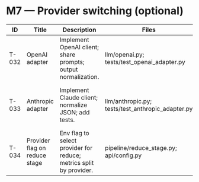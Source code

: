 # M7 — Provider switching (optional)

| ID | Title | Description | Files | Commands | DoD | Labels | TimeboxMinutes |
| --- | --- | --- | --- | --- | --- | --- | --- |
| T-032 | OpenAI adapter | Implement OpenAI client; share prompts; output normalization. | llm/openai.py; tests/test_openai_adapter.py | pytest -k openai_adapter | Adapter tests pass; env switch works. | backend,llm | 90 |
| T-033 | Anthropic adapter | Implement Claude client; normalize JSON; add tests. | llm/anthropic.py; tests/test_anthropic_adapter.py | pytest -k anthropic_adapter | Adapter tests pass; env switch works. | backend,llm | 90 |
| T-034 | Provider flag on reduce stage | Env flag to select provider for reduce; metrics split by provider. | pipeline/reduce_stage.py; api/config.py | make dev; run sample | A/B switch works; metrics reflect provider. | backend,llm,abtest | 60 |
